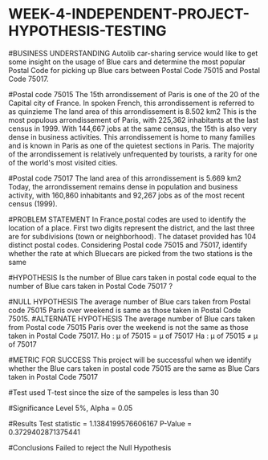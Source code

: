 # WEEK-4-INDEPENDENT-PROJECT-HYPOTHESIS-TESTING
#BUSINESS UNDERSTANDING
Autolib car-sharing service would like to get some insight on the usage of Blue cars and determine the most popular Postal Code for picking up Blue cars between Postal Code 75015 and Postal Code 75017.

#Postal code 75015
The 15th arrondissement of Paris is one of the 20 of the Capital city of France. In spoken French, this arrondissement is referred to as quinzieme
The land area of this arrondissement is 8.502 km2
 This is the most populous arrondissement of Paris, with 225,362 inhabitants at the last census in 1999. With 144,667 jobs at the same census, the 15th is also very dense in business activities. This arrondissement is home to many families and is known in Paris as one of the quietest sections in Paris. The majority of the arrondissement is relatively unfrequented by tourists, a rarity for one of the world's most visited cities.
 
#Postal code 75017
The land area of this arrondissement is 5.669 km2
Today, the arrondissement remains dense in population and business activity, with 160,860 inhabitants and 92,267 jobs as of the most recent census (1999).

#PROBLEM STATEMENT
In France,postal codes are used to identify the location of a place. First two digits represent the district, and the last three are for subdivisions (town or neighborhood). The dataset provided has 104 distinct postal codes.
Considering Postal code 75015 and 75017, identify whether the rate at which Bluecars are picked from the two stations is the same

#HYPOTHESIS
Is the number of Blue cars taken in postal code equal to the number of Blue cars taken in Postal Code 75017 ?
 
#NULL HYPOTHESIS
 The average number of Blue cars taken from Postal code 75015 Paris over weekend is same as those taken in Postal Code 75015.
#ALTERNATE HYPOTHESIS
The average number of Blue cars taken from Postal code 75015 Paris over the weekend is not the same  as those taken in Postal Code 75017.
Ho :  μ of 75015 = μ of 75017
Ha :  μ of 75015 ≠ μ of 75017

#METRIC FOR SUCCESS
This project will be successful when we identify whether the Blue cars taken in postal code 75015 are the same as Blue Cars taken in  Postal Code 75017

#Test used
T-test since the size of the sampeles is less than 30

#Significance Level
5%, Alpha = 0.05

#Results
Test statistic = 1.1384199576606167
P-Value = 0.3729402871375441

#Conclusions
Failed to reject the Null Hypothesis
